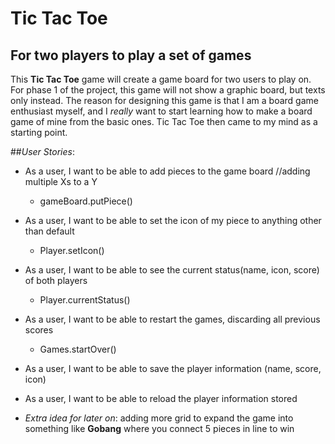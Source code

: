 # Tic Tac Toe

## For two players to play a set of games

This **Tic Tac Toe** game will create a game board for two users to play on.
For phase 1 of the project, this game will not show a graphic board, but texts only instead.
The reason for designing this game is that I am a board game enthusiast myself, 
and I *really* want to start learning how to make a board game of mine from the basic ones.
Tic Tac Toe then came to my mind as a starting point. 

##*User Stories*:
- As a user, I want to be able to add pieces to the game board //adding multiple Xs to a Y
  - gameBoard.putPiece()
  
- As a user, I want to be able to set the icon of my piece to anything other than default 
  - Player.setIcon()
  
- As a user, I want to be able to see the current status(name, icon, score) of both players 
  - Player.currentStatus()
  
- As a user, I want to be able to restart the games, discarding all previous scores 
  - Games.startOver()
  
- As a user, I want to be able to save the player information (name, score, icon)

- As a user, I want to be able to reload the player information stored

- *Extra idea for later on*: adding more grid to expand the game into something like **Gobang** 
where you connect 5 pieces in line to win